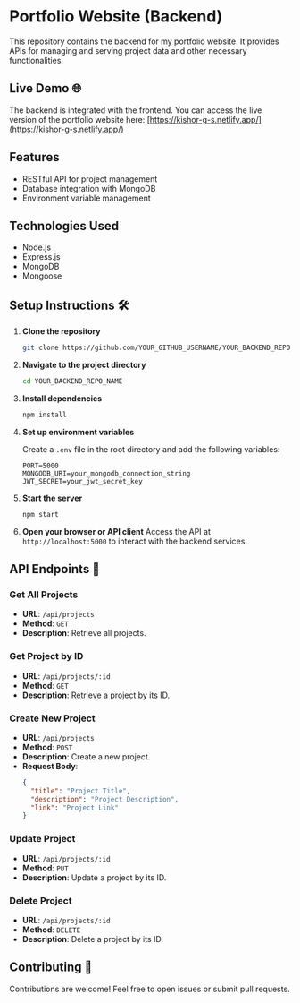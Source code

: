 # Portfolio Website (Backend)

This repository contains the backend for my portfolio website. It provides APIs for managing and serving project data and other necessary functionalities.

## Live Demo 🌐

The backend is integrated with the frontend. You can access the live version of the portfolio website here: [https://kishor-g-s.netlify.app/](https://kishor-g-s.netlify.app/)

## Features

- RESTful API for project management
- Database integration with MongoDB
- Environment variable management

## Technologies Used

- Node.js
- Express.js
- MongoDB
- Mongoose

## Setup Instructions 🛠️

1. **Clone the repository**

   ```bash
   git clone https://github.com/YOUR_GITHUB_USERNAME/YOUR_BACKEND_REPO_NAME.git
   ```

2. **Navigate to the project directory**

   ```bash
   cd YOUR_BACKEND_REPO_NAME
   ```

3. **Install dependencies**

   ```bash
   npm install
   ```

4. **Set up environment variables**

   Create a `.env` file in the root directory and add the following variables:

   ```
   PORT=5000
   MONGODB_URI=your_mongodb_connection_string
   JWT_SECRET=your_jwt_secret_key
   ```

5. **Start the server**

   ```bash
   npm start
   ```

6. **Open your browser or API client**
   Access the API at `http://localhost:5000` to interact with the backend services.

## API Endpoints 📡

### Get All Projects
- **URL**: `/api/projects`
- **Method**: `GET`
- **Description**: Retrieve all projects.

### Get Project by ID
- **URL**: `/api/projects/:id`
- **Method**: `GET`
- **Description**: Retrieve a project by its ID.

### Create New Project
- **URL**: `/api/projects`
- **Method**: `POST`
- **Description**: Create a new project.
- **Request Body**:
  ```json
  {
    "title": "Project Title",
    "description": "Project Description",
    "link": "Project Link"
  }
  ```

### Update Project
- **URL**: `/api/projects/:id`
- **Method**: `PUT`
- **Description**: Update a project by its ID.

### Delete Project
- **URL**: `/api/projects/:id`
- **Method**: `DELETE`
- **Description**: Delete a project by its ID.

## Contributing 🤝

Contributions are welcome! Feel free to open issues or submit pull requests.
```
